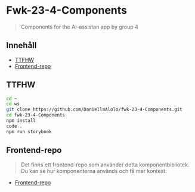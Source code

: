 # Fwk-23-4-Components

> Components for the Ai-assistan app by group 4

## Innehåll

- [TTFHW](#TTFHW)
- [Frontend-repo](#frontend-repo)

## TTFHW

```bash
cd ~
cd ws
git clone https://github.com/DaniellaAlolo/fwk-23-4-Components.git
cd fwk-23-4-Components
npm install
code .
npm run storybook
```
## Frontend-repo
> Det finns ett frontend-repo som använder detta komponentbibliotek. Du kan se hur komponenterna används och få mer kontext:

- [Frontend-repo](https://github.com/sarahthebest/fwk-23-4-frontend)


